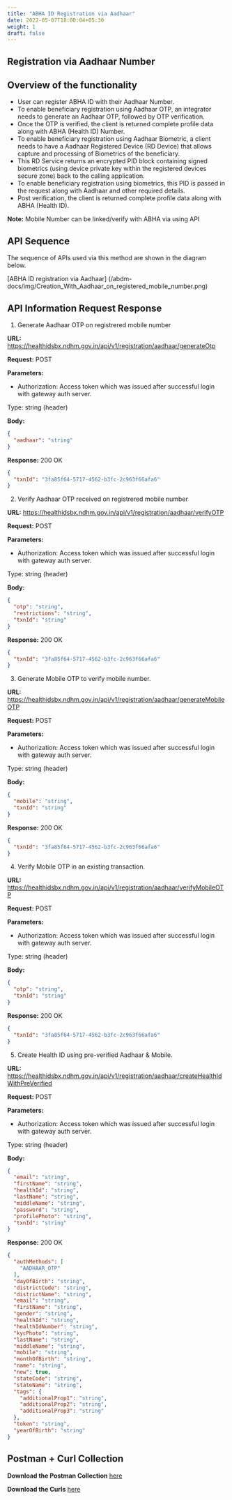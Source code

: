 ```yaml
---
title: "ABHA ID Registration via Aadhaar"
date: 2022-05-07T18:00:04+05:30
weight: 1
draft: false
---
```



## Registration via Aadhaar Number


## Overview of the functionality 

- User can register ABHA ID with their Aadhaar Number.
- To enable beneficiary registration using Aadhaar OTP, an integrator needs to generate an Aadhaar OTP, followed by OTP verification.
- Once the OTP is verified, the client is returned complete profile data along with ABHA (Health ID) Number.
- To enable beneficiary registration using Aadhaar Biometric, a client needs to have a Aadhaar Registered Device (RD Device) that allows capture and processing of Biometrics of the beneficiary.
- This RD Service returns an encrypted PID block containing signed biometrics (using device private key within the registered devices secure zone) back to the calling application.
- To enable beneficiary registration using biometrics, this PID is passed in the request along with Aadhaar and other required details.
- Post verification, the client is returned complete profile data along with ABHA (Health ID).


**Note:** Mobile Number can be linked/verify with ABHA via using API  


## API Sequence 

The sequence of APIs used via this method are shown in the diagram below.

[ABHA ID registration via Aadhaar] (/abdm-docs/img/Creation_With_Aadhaar_on_registered_mobile_number.png)


## API Information Request Response 

1. Generate Aadhaar OTP on registrered mobile number

**URL:** https://healthidsbx.ndhm.gov.in/api/v1/registration/aadhaar/generateOtp

**Request:** POST  

**Parameters:**

- Authorization: Access token which was issued after successful login with gateway auth server.

Type: string (header)


**Body:**

```json
{
  "aadhaar": "string"
}
```

**Response:** 200 OK

```json
{
  "txnId": "3fa85f64-5717-4562-b3fc-2c963f66afa6"
}
```


2. Verify Aadhaar OTP received on registrered mobile number

**URL:** https://healthidsbx.ndhm.gov.in/api/v1/registration/aadhaar/verifyOTP

**Request:** POST  

**Parameters:**

- Authorization: Access token which was issued after successful login with gateway auth server.

Type: string (header)


**Body:**

```json
{
  "otp": "string",
  "restrictions": "string",
  "txnId": "string"
}
```

**Response:** 200 OK

```json
{
  "txnId": "3fa85f64-5717-4562-b3fc-2c963f66afa6"
}
```


3.  Generate Mobile OTP to verify mobile number.

**URL:** https://healthidsbx.ndhm.gov.in/api/v1/registration/aadhaar/generateMobileOTP

**Request:** POST  

**Parameters:**

- Authorization: Access token which was issued after successful login with gateway auth server.

Type: string (header)


**Body:**

```json
{
  "mobile": "string",
  "txnId": "string"
}
```

**Response:** 200 OK

```json
{
  "txnId": "3fa85f64-5717-4562-b3fc-2c963f66afa6"
}
```


4. Verify Mobile OTP in an existing transaction.

**URL:** https://healthidsbx.ndhm.gov.in/api/v1/registration/aadhaar/verifyMobileOTP

**Request:** POST  

**Parameters:**

- Authorization: Access token which was issued after successful login with gateway auth server.

Type: string (header)


**Body:**
```json
{
  "otp": "string",
  "txnId": "string"
}
```

**Response:** 200 OK

```json
{
  "txnId": "3fa85f64-5717-4562-b3fc-2c963f66afa6"
}
```


5. Create Health ID using pre-verified Aadhaar & Mobile.

**URL:** https://healthidsbx.ndhm.gov.in/api/v1/registration/aadhaar/createHealthIdWithPreVerified

**Request:** POST  

**Parameters:**

- Authorization: Access token which was issued after successful login with gateway auth server.

Type: string (header)


**Body:**

```json
{
  "email": "string",
  "firstName": "string",
  "healthId": "string",
  "lastName": "string",
  "middleName": "string",
  "password": "string",
  "profilePhoto": "string",
  "txnId": "string"
}
```

**Response:** 200 OK

```json
{
  "authMethods": [
    "AADHAAR_OTP"
  ],
  "dayOfBirth": "string",
  "districtCode": "string",
  "districtName": "string",
  "email": "string",
  "firstName": "string",
  "gender": "string",
  "healthId": "string",
  "healthIdNumber": "string",
  "kycPhoto": "string",
  "lastName": "string",
  "middleName": "string",
  "mobile": "string",
  "monthOfBirth": "string",
  "name": "string",
  "new": true,
  "stateCode": "string",
  "stateName": "string",
  "tags": {
    "additionalProp1": "string",
    "additionalProp2": "string",
    "additionalProp3": "string"
  },
  "token": "string",
  "yearOfBirth": "string"
}
```



## Postman + Curl Collection 

**Download the Postman Collection** [here](/abdm-docs/Postman/)

**Download the Curls** [here](/abdm-docs/Curls/)



